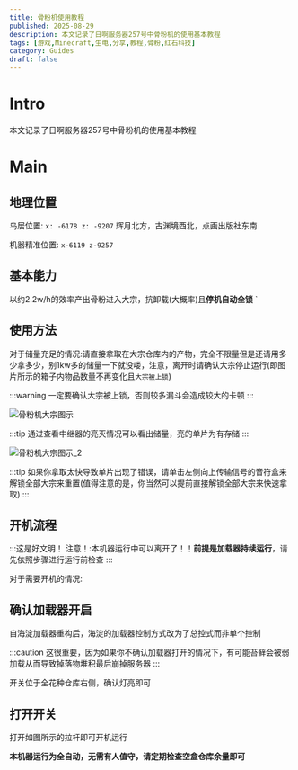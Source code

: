```yaml
---
title: 骨粉机使用教程
published: 2025-08-29
description: 本文记录了日啊服务器257号中骨粉机的使用基本教程
tags: [游戏,Minecraft,生电,分享,教程,骨粉,红石科技]
category: Guides
draft: false
---
```


# Intro
本文记录了日啊服务器257号中骨粉机的使用基本教程

# Main
## 地理位置 

鸟居位置: `x: -6178 z: -9207` 辉月北方，古渊境西北，点画出版社东南

机器精准位置: `x-6119 z-9257`

## 基本能力

以约2.2w/h的效率产出骨粉进入大宗，抗卸载(大概率)且**停机自动全锁**
`
## 使用方法

对于储量充足的情况:请直接拿取在大宗仓库内的产物，完全不限量但是还请用多少拿多少，别1kw多的储量一下就没喽，注意，离开时请确认大宗停止运行(即图片所示的箱子内物品数量不再变化且`大宗被上锁`)

:::warning
一定要确认大宗被上锁，否则较多漏斗会造成较大的卡顿
:::

<img src="https://i0.hdslb.com/bfs/openplatform/57d9c91c25b7bff72ac0271f19482f466cac1d35.png" referrerpolicy="no-referrer" alt="骨粉机大宗图示">

:::tip
通过查看中继器的亮灭情况可以看出储量，亮的单片为有存储
:::

<img src="https://i0.hdslb.com/bfs/article/10cef16009e729367561f6fdd5b1da5c452972510.png" referrerpolicy="no-referrer" alt="骨粉机大宗图示_2">

:::tip
如果你拿取太快导致单片出现了错误，请单击左侧向上传输信号的音符盒来解锁全部大宗来重置(值得注意的是，你当然可以提前直接解锁全部大宗来快速拿取)
:::

## 开机流程

:::这是好文明！
注意！:本机器运行中可以离开了！！**前提是加载器持续运行**，请先依照步骤进行运行前检查
:::

对于需要开机的情况:

## 确认加载器开启
自海淀加载器重构后，海淀的加载器控制方式改为了总控式而非单个控制

:::caution
这很重要，因为如果你不确认加载器打开的情况下，有可能苔藓会被弱加载从而导致掉落物堆积最后崩掉服务器
:::

开关位于全花种仓库右侧，确认灯亮即可

## 打开开关
打开如图所示的拉杆即可开机运行

**本机器运行为全自动，无需有人值守，请定期检查空盒仓库余量即可**